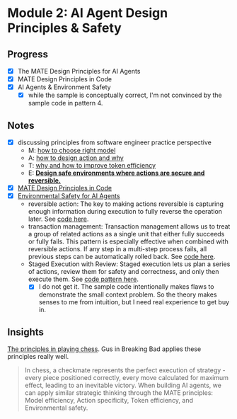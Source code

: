 # Module 2: AI Agent Design Principles & Safety

## Progress

- [x] The MATE Design Principles for AI Agents
- [x] MATE Design Principles in Code
- [x] AI Agents & Environment Safety
  - [x]  while the sample is conceptually correct, I'm not convinced by the sample code in pattern 4.

## Notes

- [x] discussing principles from software engineer practice perspective
  - M: [how to choose right model](./01.the-mate-design-principle.md#m---model-efficiency)
  - A: [how to design action and why](./01.the-mate-design-principle.md#a---action-specificity)
  - T: [why and how to improve token efficiency](./01.the-mate-design-principle.md#t---token-efficiency)
  - E: [**Design safe environments where actions are secure and reversible.**](./01.the-mate-design-principle.md#e---environment-safety)
- [x] [MATE Design Principles in Code](./02.MATE%20Design%20Principles%20in%20Code.md)
- [x] [Environmental Safety for AI Agents](./03.ai-agent-and-environment-safety.md)
  - reversible action: The key to making actions reversible is capturing enough information during execution to fully reverse the operation later. See [code here](./03.ai-agent-and-environment-safety.md#pattern-1-reversible-actions).
  - transaction management: Transaction management allows us to treat a group of related actions as a single unit that either fully succeeds or fully fails. This pattern is especially effective when combined with reversible actions. If any step in a multi-step process fails, all previous steps can be automatically rolled back. See [code here](./03.ai-agent-and-environment-safety.md#pattern-2-transaction-management).
  - Staged Execution with Review: Staged execution lets us plan a series of actions, review them for safety and correctness, and only then execute them. See [code pattern here](./03.ai-agent-and-environment-safety.md#pattern-3-staged-execution-with-review).
    - [x] I do not get it. The sample code intentionally makes flaws to demonstrate the small context problem. So the theory makes senses to me from intuition, but I need real experience to get buy in.

## Insights

[The principles in playing chess](https://www.coursera.org/learn/ai-agents-architecture-python/ungradedWidget/65nG7/mate-design-principles-in-code). Gus in Breaking Bad applies these principles really well.

> In chess, a checkmate represents the perfect execution of strategy - every piece positioned correctly, every move calculated for maximum effect, leading to an inevitable victory. When building AI agents, we can apply similar strategic thinking through the MATE principles: Model efficiency, Action specificity, Token efficiency, and Environmental safety.
